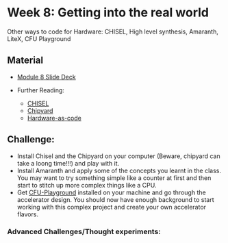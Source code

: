 # Week 8: Getting into the real world
Other ways to code for Hardware:
CHISEL, High level synthesis, Amaranth, LiteX, CFU Playground

## Material
- [Module 8 Slide Deck](Slides/Hands_on_with_FPGA's_Module_8.pdf)

- Further Reading:
  - [CHISEL](https://www.chisel-lang.org/)
  - [Chipyard](https://chipyard.readthedocs.io/en/latest/Chipyard-Basics/index.html)
  - [Hardware-as-code](https://www.hackster.io/sthibault/hardware-as-code-part-i-an-introduction-48bacb)

## Challenge:
- Install Chisel and the Chipyard on your computer (Beware, chipyard can take a loong time!!!) and play with it.
- Install Amaranth and apply some of the concepts you learnt in the class. You may want to try something simple like a counter at first and then start to stitch up more complex things like a CPU.
- Get [CFU-Playground](https://github.com/google/CFU-Playground) installed on your machine and go through the accelerator design. You should now have enough background to start working with this complex project and create your own accelerator flavors.

### Advanced Challenges/Thought experiments:
